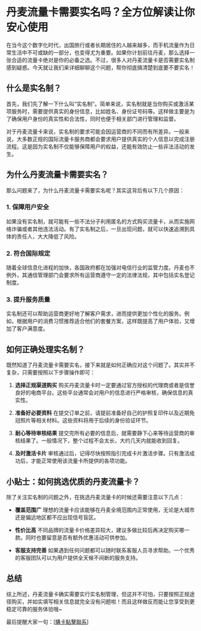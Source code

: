 # 丹麦流量卡需要实名吗？全方位解读让你安心使用

在当今这个数字化时代，出国旅行或者长期居住的人越来越多，而手机流量作为日常生活中不可或缺的一部分，也变得尤为重要。如果你计划前往丹麦，那么选择一张合适的流量卡绝对是你的必备之选。不过，很多人对丹麦流量卡是否需要实名制感到疑惑。今天就让我们来详细聊聊这个问题，帮你彻底搞清楚到底要不要实名！

## 什么是实名制？

首先，我们先了解一下什么叫“实名制”。简单来说，实名制就是当你购买或激活某项服务时，需要提供真实的身份信息，比如姓名、身份证号码等。这样做主要是为了确保用户身份的真实性和合法性，同时也便于相关部门进行管理和监督。

对于丹麦流量卡来说，实名制的要求可能会因运营商的不同而有所差异。一般来说，大多数正规的国际流量卡服务商都会要求用户提供真实的个人信息以完成注册流程。这是因为实名制不仅能够保障用户的权益，还能有效防止一些非法活动的发生。

## 为什么丹麦流量卡需要实名？

那么问题来了，为什么丹麦流量卡需要实名呢？其实这背后有以下几个原因：

### 1. **保障用户安全**
   如果没有实名制，就可能有一些不法分子利用匿名的方式购买流量卡，从而实施网络诈骗或者其他违法活动。有了实名制之后，一旦出现问题，就可以快速追溯到具体的责任人，大大降低了风险。

### 2. **符合国际规定**
   随着全球信息化进程的加快，各国政府都在加强对电信行业的监管力度。丹麦也不例外，其通信管理部门会要求所有运营商遵守一定的法律法规，其中包括实名登记制度。

### 3. **提升服务质量**
   实名制还可以帮助运营商更好地了解客户需求，进而提供更加个性化的服务。例如，根据用户的消费习惯推荐适合他们的套餐方案，这样既提高了用户体验，又增加了客户满意度。

## 如何正确处理实名制？

既然知道了丹麦流量卡需要实名，接下来就是如何正确应对这个问题了。其实并不复杂，只需要按照以下步骤操作即可：

1. **选择正规渠道购买**
   购买丹麦流量卡时一定要通过官方授权的代理商或者是信誉良好的电商平台。这些平台通常会对用户的信息进行严格审核，确保信息的真实性。

2. **准备好必要资料**
   在提交订单之前，请提前准备好自己的护照复印件以及近期免冠照片等相关材料。这些资料将用于后续的身份验证环节。

3. **耐心等待审核结果**
   提交完所有必要的信息后，就需要静下心来等待运营商的审核结果了。一般情况下，整个过程不会太长，大约几天内就能收到回复。

4. **及时激活卡片**
   审核通过后，记得尽快按照指引完成卡片激活步骤。只有激活成功后，才能正常使用该流量卡所提供的各项功能。

## 小贴士：如何挑选优质的丹麦流量卡？

除了关注实名制的问题之外，在挑选丹麦流量卡的时候还需要注意以下几点：

- **覆盖范围广**
  理想的流量卡应该能够在丹麦全境范围内正常使用，无论是大城市还是偏远地区都不应出现信号盲区。

- **性价比高**
  不同品牌的流量卡价格差异较大，建议多做比较后再决定购买哪一款。同时也要留意是否有额外优惠活动可供参加。

- **客服支持完善**
  如果遇到任何问题都可以随时联系客服人员寻求帮助。一个优秀的客服团队可以为用户提供全天候不间断的服务支持。

## 总结

综上所述，丹麦流量卡确实需要实行实名制管理，但这并不可怕，只要按照正规途径购买，并如实填写相关信息就完全没有问题啦！而且这样做反而能让您享受到更稳定可靠的服务体验哦~

最后提醒大家一句：[[購卡點擊聯系](https://t.me/s/esim1088)]